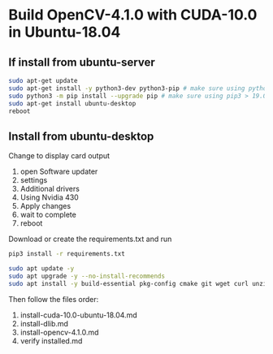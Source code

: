 # Build OpenCV-4.1.0 with CUDA-10.0 in Ubuntu-18.04

## If install from ubuntu-server

```bash
sudo apt-get update
sudo apt-get install -y python3-dev python3-pip # make sure using python 3.6
sudo python3 -m pip install --upgrade pip # make sure using pip3 > 19.0.0
sudo apt-get install ubuntu-desktop
reboot
```

## Install from ubuntu-desktop

Change to display card output
1. open Software updater 
2. settings
3. Additional drivers 
4. Using Nvidia 430 
5. Apply changes 
6. wait to complete 
7. reboot

Download or create the requirements.txt and run
```bash
pip3 install -r requirements.txt
```

```bash
sudo apt update -y
sudo apt upgrade -y --no-install-recommends
sudo apt install -y build-essential pkg-config cmake git wget curl unzip
```

Then follow the files order:
1. install-cuda-10.0-ubuntu-18.04.md
2. install-dlib.md
3. install-opencv-4.1.0.md
4. verify installed.md
